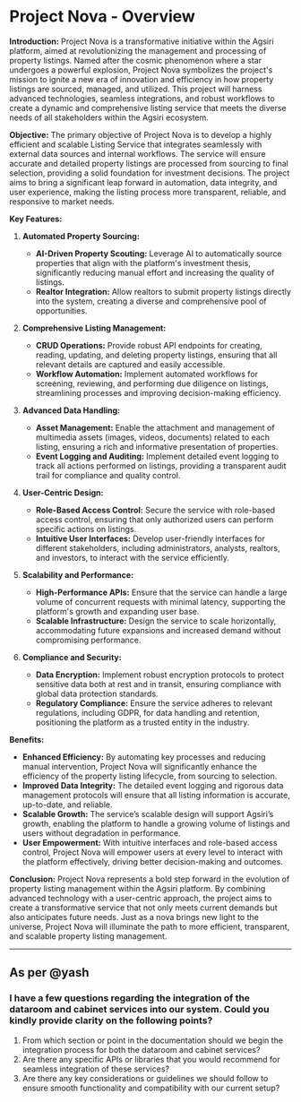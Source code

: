 # **Project Nova - Overview**

**Introduction:**
Project Nova is a transformative initiative within the Agsiri platform, aimed at revolutionizing the management and processing of property listings. Named after the cosmic phenomenon where a star undergoes a powerful explosion, Project Nova symbolizes the project's mission to ignite a new era of innovation and efficiency in how property listings are sourced, managed, and utilized. This project will harness advanced technologies, seamless integrations, and robust workflows to create a dynamic and comprehensive listing service that meets the diverse needs of all stakeholders within the Agsiri ecosystem.

**Objective:**
The primary objective of Project Nova is to develop a highly efficient and scalable Listing Service that integrates seamlessly with external data sources and internal workflows. The service will ensure accurate and detailed property listings are processed from sourcing to final selection, providing a solid foundation for investment decisions. The project aims to bring a significant leap forward in automation, data integrity, and user experience, making the listing process more transparent, reliable, and responsive to market needs.

**Key Features:**

1. **Automated Property Sourcing:**
   - **AI-Driven Property Scouting:** Leverage AI to automatically source properties that align with the platform's investment thesis, significantly reducing manual effort and increasing the quality of listings.
   - **Realtor Integration:** Allow realtors to submit property listings directly into the system, creating a diverse and comprehensive pool of opportunities.

2. **Comprehensive Listing Management:**
   - **CRUD Operations:** Provide robust API endpoints for creating, reading, updating, and deleting property listings, ensuring that all relevant details are captured and easily accessible.
   - **Workflow Automation:** Implement automated workflows for screening, reviewing, and performing due diligence on listings, streamlining processes and improving decision-making efficiency.

3. **Advanced Data Handling:**
   - **Asset Management:** Enable the attachment and management of multimedia assets (images, videos, documents) related to each listing, ensuring a rich and informative presentation of properties.
   - **Event Logging and Auditing:** Implement detailed event logging to track all actions performed on listings, providing a transparent audit trail for compliance and quality control.

4. **User-Centric Design:**
   - **Role-Based Access Control:** Secure the service with role-based access control, ensuring that only authorized users can perform specific actions on listings.
   - **Intuitive User Interfaces:** Develop user-friendly interfaces for different stakeholders, including administrators, analysts, realtors, and investors, to interact with the service efficiently.

5. **Scalability and Performance:**
   - **High-Performance APIs:** Ensure that the service can handle a large volume of concurrent requests with minimal latency, supporting the platform's growth and expanding user base.
   - **Scalable Infrastructure:** Design the service to scale horizontally, accommodating future expansions and increased demand without compromising performance.

6. **Compliance and Security:**
   - **Data Encryption:** Implement robust encryption protocols to protect sensitive data both at rest and in transit, ensuring compliance with global data protection standards.
   - **Regulatory Compliance:** Ensure the service adheres to relevant regulations, including GDPR, for data handling and retention, positioning the platform as a trusted entity in the industry.

**Benefits:**

- **Enhanced Efficiency:** By automating key processes and reducing manual intervention, Project Nova will significantly enhance the efficiency of the property listing lifecycle, from sourcing to selection.
- **Improved Data Integrity:** The detailed event logging and rigorous data management protocols will ensure that all listing information is accurate, up-to-date, and reliable.
- **Scalable Growth:** The service’s scalable design will support Agsiri’s growth, enabling the platform to handle a growing volume of listings and users without degradation in performance.
- **User Empowerment:** With intuitive interfaces and role-based access control, Project Nova will empower users at every level to interact with the platform effectively, driving better decision-making and outcomes.

**Conclusion:**
Project Nova represents a bold step forward in the evolution of property listing management within the Agsiri platform. By combining advanced technology with a user-centric approach, the project aims to create a transformative service that not only meets current demands but also anticipates future needs. Just as a nova brings new light to the universe, Project Nova will illuminate the path to more efficient, transparent, and scalable property listing management.


---- 

## As per @yash
### I have a few questions regarding the integration of the dataroom and cabinet services into our system. Could you kindly provide clarity on the following points?

1. From which section or point in the documentation should we begin the integration process for both the dataroom and cabinet services?
2. Are there any specific APIs or libraries that you would recommend for seamless integration of these services?
3. Are there any key considerations or guidelines we should follow to ensure smooth functionality and compatibility with our current setup?
